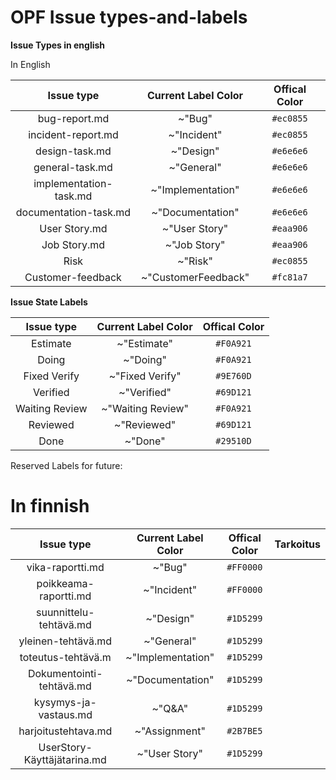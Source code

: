 # OPF Issue types-and-labels


**Issue Types in english**
	
In English
		
| Issue type | Current Label Color | Offical Color |
|:-:|:-:|:-:|
| bug-report.md | ~"Bug" | `#ec0855` |
| incident-report.md | ~"Incident" | `#ec0855` |     
| design-task.md | ~"Design" | `#e6e6e6` |
| general-task.md |  ~"General"   | `#e6e6e6` |       
| implementation-task.md | ~"Implementation" | `#e6e6e6` |
| documentation-task.md | ~"Documentation" | `#e6e6e6` |
| User Story.md | ~"User Story" | `#eaa906` |
| Job Story.md  | ~"Job Story" | `#eaa906` |
| Risk | ~"Risk" | `#ec0855`  |
| Customer-feedback | ~"CustomerFeedback" | `#fc81a7` |

**Issue State Labels**

| Issue type | Current Label Color | Offical Color |
|:-:|:-:|:-:|
| Estimate | ~"Estimate" | `#F0A921` |
| Doing | ~"Doing" | `#F0A921` |
| Fixed Verify | ~"Fixed Verify" | `#9E760D` | 
| Verified | ~"Verified" | `#69D121` |
| Waiting Review | ~"Waiting Review" | `#F0A921` |
| Reviewed | ~"Reviewed" | `#69D121` |
| Done | ~"Done" | `#29510D` |

Reserved Labels for future:





# In finnish 

| Issue type | Current Label Color | Offical Color | Tarkoitus |
|:-:|:-:|:-:|:-:|
| vika-raportti.md | ~"Bug"  | `#FF0000` ||
| poikkeama-raportti.md | ~"Incident" | `#FF0000` ||
| suunnittelu-tehtävä.md | ~"Design" | `#1D5299` | |
| yleinen-tehtävä.md | ~"General" | `#1D5299` ||
| toteutus-tehtävä.m | ~"Implementation" | `#1D5299` ||
| Dokumentointi-tehtävä.md | ~"Documentation" | `#1D5299` ||
| kysymys-ja-vastaus.md | ~"Q&A" | `#1D5299` ||
| harjoitustehtava.md  | ~"Assignment" | `#2B7BE5` ||
| UserStory-Käyttäjätarina.md | ~"User Story"  | `#1D5299` ||
 
